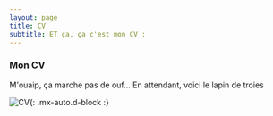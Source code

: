 ```yaml
---
layout: page
title: CV
subtitle: ET ça, ça c'est mon CV : 
---
```


### Mon CV
M'ouaip, ça marche pas de ouf...
En attendant, voici le lapin de troies

![CV](https://github.com/SoftWayback/softwayback.github.io/blob/master/assets/img/lapin.png?raw=true){: .mx-auto.d-block :}
